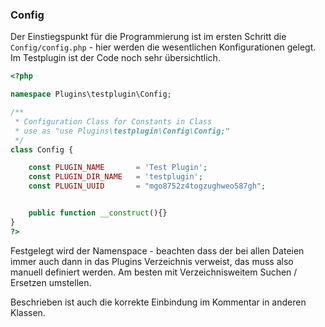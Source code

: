 ### Config

Der Einstiegspunkt für die Programmierung ist im ersten Schritt die `Config/config.php` - hier werden die wesentlichen Konfigurationen gelegt. Im Testplugin ist der Code noch sehr übersichtlich.

```php
<?php

namespace Plugins\testplugin\Config;

/**
 * Configuration Class for Constants in Class
 * use as "use Plugins\testplugin\Config\Config;"
 */
class Config {

	const PLUGIN_NAME 		= 'Test Plugin';
	const PLUGIN_DIR_NAME 	= 'testplugin';
	const PLUGIN_UUID 		= "mgo8752z4togzughweo587gh";


	public function __construct(){}
}
?>
```

Festgelegt wird der Namenspace - beachten dass der bei allen Dateien immer auch dann in das Plugins Verzeichnis verweist, das muss also manuell definiert werden. Am besten mit Verzeichnisweitem Suchen / Ersetzen umstellen.

Beschrieben ist auch die korrekte Einbindung im Kommentar in anderen Klassen.

### 